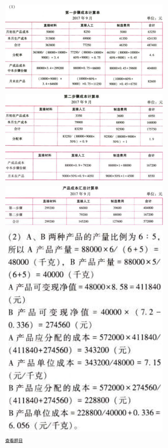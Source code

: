 ![](07bcfee8475a99f5f9cbb5fc64f6636e.png)

![](9ba33c161465424edab78c20995ce671.png)

![](c6396b0421093f8323869f071f0913df.png)

![](cca981865122fb14e6c28e64c727462f.png)

![](05d6f41b0fb1c36f09a7693523acbcea.png)

[查看题目](../C13产品成本计算.本章真题.md#7-题目)

